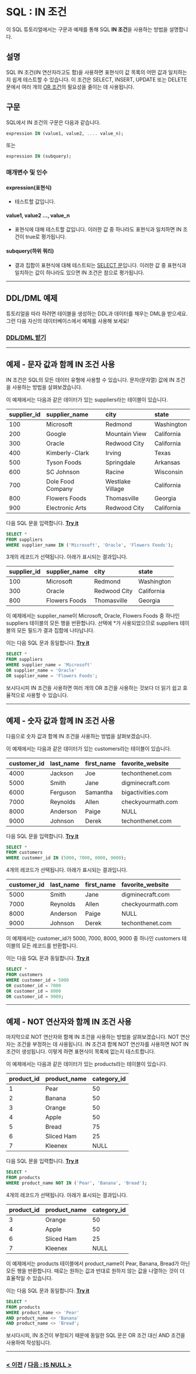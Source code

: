 # SQL : IN 조건

이 SQL 튜토리얼에서는 구문과 예제를 통해 SQL **IN 조건**을 사용하는 방법을 설명합니다.

## 설명
SQL IN 조건(IN 연산자라고도 함)을 사용하면 표현식이 값 목록의 어떤 값과 일치하는지 쉽게 테스트할 수 있습니다. 이 조건은 SELECT, INSERT, UPDATE 또는 DELETE 문에서 여러 개의 [OR 조건](https://github.com/riz-jeong/TechOnTheNet-Korean-Translation/blob/main/SQL/OR.md)의 필요성을 줄이는 데 사용됩니다.

## 구문
SQL에서 IN 조건의 구문은 다음과 같습니다.
```SQL
expression IN (value1, value2, .... value_n);
```
또는
```SQL
expression IN (subquery);
```
### 매개변수 및 인수
#### **expression(표현식)**
- 테스트할 값입니다.
#### **value1, value2 ..., value_n**
- 표현식에 대해 테스트할 값입니다. 이러한 값 중 하나라도 표현식과 일치하면 IN 조건이 true로 평가됩니다.
#### **subquery(하위 쿼리)**
- 결과 집합이 표현식에 대해 테스트되는 [SELECT 문](https://github.com/riz-jeong/TechOnTheNet-Korean-Translation/blob/main/SQL/SELECT.md)입니다. 이러한 값 중 표현식과 일치하는 값이 하나라도 있으면 IN 조건은 참으로 평가됩니다.

---
## DDL/DML 예제
튜토리얼을 따라 하려면 테이블을 생성하는 DDL과 데이터를 채우는 DML을 받으세요. 그런 다음 자신의 데이터베이스에서 예제를 사용해 보세요!
### [DDL/DML 받기](https://www.techonthenet.com/sql/in_ddl.php)

---
## 예제 - 문자 값과 함께 IN 조건 사용
IN 조건은 SQL의 모든 데이터 유형에 사용할 수 있습니다. 문자(문자열) 값에 IN 조건을 사용하는 방법을 살펴보겠습니다.

이 예제에서는 다음과 같은 데이터가 있는 suppliers라는 테이블이 있습니다.

| supplier_id | supplier_name     | city             | state      |
| :---------- | :---------------- | :--------------- | :--------- |
| 100         | Microsoft         | Redmond          | Washington |
| 200         | Google            | Mountain View    | California |
| 300         | Oracle            | Redwood City     | California |
| 400         | Kimberly-Clark    | Irving           | Texas      |
| 500         | Tyson Foods       | Springdale       | Arkansas   |
| 600         | SC Johnson        | Racine           | Wisconsin  |
| 700         | Dole Food Company | Westlake Village | California |
| 800         | Flowers Foods     | Thomasville      | Georgia    |
| 900         | Electronic Arts   | Redwood City     | California |

다음 SQL 문을 입력합니다. **[Try it](https://www.techonthenet.com/sql/in_try_sql.php)**
```SQL
SELECT *
FROM suppliers
WHERE supplier_name IN ('Microsoft', 'Oracle', 'Flowers Foods');
```
3개의 레코드가 선택됩니다. 아래가 표시되는 결과입니다.

| supplier_id | supplier_name | city         | state      |
| :---------- | :------------ | :----------- | :--------- |
| 100         | Microsoft     | Redmond      | Washington |
| 300         | Oracle        | Redwood City | California |
| 800         | Flowers Foods | Thomasville  | Georgia    |

이 예제에서는 supplier_name이 Microsoft, Oracle, Flowers Foods 중 하나인 suppliers 테이블의 모든 행을 반환합니다. 선택에 *가 사용되었으므로 suppliers 테이블의 모든 필드가 결과 집합에 나타납니다.

이는 다음 SQL 문과 동일합니다. **[Try it](https://www.techonthenet.com/sql/in_try_sql.php)**
```SQL
SELECT *
FROM suppliers
WHERE supplier_name = 'Microsoft'
OR supplier_name = 'Oracle'
OR supplier_name = 'Flowers Foods';
```
보시다시피 IN 조건을 사용하면 여러 개의 OR 조건을 사용하는 것보다 더 읽기 쉽고 효율적으로 사용할 수 있습니다.

---
## 예제 - 숫자 값과 함께 IN 조건 사용
다음으로 숫자 값과 함께 IN 조건을 사용하는 방법을 살펴보겠습니다.

이 예제에서는 다음과 같은 데이터가 있는 customers라는 테이블이 있습니다.

| customer_id | last_name | first_name | favorite_website  |
| :---------- | :-------- | :--------- | :---------------- |
| 4000        | Jackson   | Joe        | techonthenet.com  |
| 5000        | Smith     | Jane       | digminecraft.com  |
| 6000        | Ferguson  | Samantha   | bigactivities.com |
| 7000        | Reynolds  | Allen      | checkyourmath.com |
| 8000        | Anderson  | Paige      | NULL              |
| 9000        | Johnson   | Derek      | techonthenet.com  |

다음 SQL 문을 입력합니다. **[Try it](https://www.techonthenet.com/sql/in_try_sql.php)**
```SQL
SELECT *
FROM customers
WHERE customer_id IN (5000, 7000, 8000, 9000);
```
4개의 레코드가 선택됩니다. 아래가 표시되는 결과입니다.

| customer_id | last_name | first_name | favorite_website  |
| :---------- | :-------- | :--------- | :---------------- |
| 5000        | Smith     | Jane       | digminecraft.com  |
| 7000        | Reynolds  | Allen      | checkyourmath.com |
| 8000        | Anderson  | Paige      | NULL              |
| 9000        | Johnson   | Derek      | techonthenet.com  |

이 예제에서는 customer_id가 5000, 7000, 8000, 9000 중 하나인 customers 테이블의 모든 레코드를 반환합니다.

이는 다음 SQL 문과 동일합니다. **[Try it](https://www.techonthenet.com/sql/in_try_sql.php)**
```SQL
SELECT *
FROM customers
WHERE customer_id = 5000
OR customer_id = 7000
OR customer_id = 8000
OR customer_id = 9000;
```

---
## 예제 - NOT 연산자와 함께 IN 조건 사용
마지막으로 NOT 연산자와 함께 IN 조건을 사용하는 방법을 살펴보겠습니다. NOT 연산자는 조건을 부정하는 데 사용됩니다. IN 조건과 함께 NOT 연산자를 사용하면 NOT IN 조건이 생성됩니다. 이렇게 하면 표현식이 목록에 없는지 테스트합니다.

이 예제에서는 다음과 같은 데이터가 있는 products라는 테이블이 있습니다.

| product_id | product_name | category_id |
| :--------- | :----------- | :---------- |
| 1          | Pear         | 50          |
| 2          | Banana       | 50          |
| 3          | Orange       | 50          |
| 4          | Apple        | 50          |
| 5          | Bread        | 75          |
| 6          | Sliced Ham   | 25          |
| 7          | Kleenex      | NULL        |

다음 SQL 문을 입력합니다. **[Try it](https://www.techonthenet.com/sql/in_try_sql.php)**
```SQL
SELECT *
FROM products
WHERE product_name NOT IN ('Pear', 'Banana', 'Bread');
```
4개의 레코드가 선택됩니다. 아래가 표시되는 결과입니다.

| product_id | product_name | category_id |
| :--------- | :----------- | :---------- |
| 3          | Orange       | 50          |
| 4          | Apple        | 50          |
| 6          | Sliced Ham   | 25          |
| 7          | Kleenex      | NULL        |

이 예제에서는 products 테이블에서 product_name이 Pear, Banana, Bread가 아닌 모든 행을 반환합니다. 때로는 원하는 값과 반대로 원하지 않는 값을 나열하는 것이 더 효율적일 수 있습니다.

이는 다음 SQL 문과 동일합니다. **[Try it](https://www.techonthenet.com/sql/in_try_sql.php)**
```SQL
SELECT *
FROM products
WHERE product_name <> 'Pear'
AND product_name <> 'Banana'
AND product_name <> 'Bread';
```
보시다시피, IN 조건이 부정되기 때문에 동일한 SQL 문은 OR 조건 대신 AND 조건을 사용하여 작성됩니다.

---
### [< 이전](https://github.com/riz-jeong/TechOnTheNet-Korean-Translation/blob/main/SQL/DISTINCT.md) / [다음 : IS NULL >](https://github.com/riz-jeong/TechOnTheNet-Korean-Translation/blob/main/SQL/IS_NULL.md)